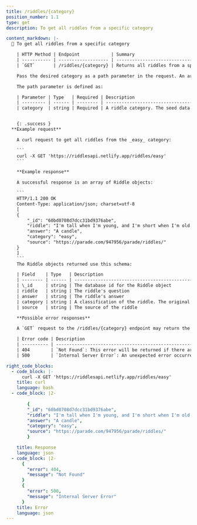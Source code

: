 ```yaml
---
title: /riddles/{category}
position_number: 1.1
type: get
description: To get all riddles from a specific category

content_markdown: |-
  📌 To get all riddles from a specific category

    | HTTP Method | Endpoint            | Summary                                      |
    | ----------- | ------------------- | -------------------------------------------- |
    | `GET`       | /riddles/{category} | Returns all riddles from a specific category |

    Pass the desired category as a path parameter in the request. An array of Riddle objects matching the specific category is returned.

    The path parameter is defined as:

    | Parameter | Type   | Required | Description                                                                                                                                             |
    | --------- | ------ | -------- | ------------------------------------------------------------------------------------------------------------------------------------------------------- |
    | category  | string | Required | A riddle category. The seed data (the initial riddles added to the database) include the following categories: easy, hard, funny, kids, math, and word. 


    {: .success }
  **Example request**

    A curl request to get all riddles from the _easy_ category:

    ```
    curl -X GET 'https://riddlesapi.netlify.app/riddles/easy'
    ```

    **Example response**

    A successful response is an array of Riddle objects:

    ```
    HTTP/1.1 200 OK
    Content-Type: application/json; charset=utf-8
    [
    {
        "_id": "60bd0708d7dcc31bd9376abe",
        "riddle": "I'm tall when I'm young, and I'm short when I'm old. What am I?",
        "answer": "A candle",
        "category": "easy",
        "source": "https://parade.com/947956/parade/riddles/"
    }
    ]
    ```
    The Riddle objects returned use this schema:

    | Field    | Type   | Description                                                                                                                                                        |
    | -------- | ------ | ------------------------------------------------------------------------------------------------------------------------------------------------------------------ |
    | \_id     | string | The database id for the Riddle object                                                                                                                              |
    | riddle   | string | The riddle's question                                                                                                                                              |
    | answer   | string | The riddle's answer                                                                                                                                                |
    | category | string | A classification of the riddle. The original database includes the categories: easy, hard, funny, kids, math, and word. This is not an enum and more can be added. |
    | source   | string | The source of the riddle                                                                                                                                           |

    **Possible error responses**

    A `GET` request to the /riddles/{category} endpoint may return the following errors:

    | Error code | Description                                                                                                     |
    | ---------- | --------------------------------------------------------------------------------------------------------------- |
    | 404        | `Not Found`: This error will be returned if there are no riddles with the requested `category` in the database. |
    | 500        | `Internal Server Error`: An unexpected error occurred on the server.                                            |

right_code_blocks:
  - code_block: |-
      curl -X GET 'https://riddlesapi.netlify.app/riddles/easy'
    title: curl
    language: bash
  - code_block: |2-
      
        {
        "_id": "60bd0708d7dcc31bd9376abe",
        "riddle": "I'm tall when I'm young, and I'm short when I'm old. What am I?",
        "answer": "A candle",
        "category": "easy",
        "source": "https://parade.com/947956/parade/riddles/"
        }

    title: Response
    language: json
  - code_block: |2-
      {
        "error": 404,
        "message": "Not Found"
      }
      {
        "error": 500,
        "message": "Internal Server Error"
      }
    title: Error
    language: json
---
```


